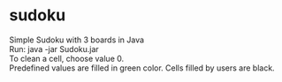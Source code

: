 # sudoku  
Simple Sudoku with 3 boards in Java  
Run: java -jar Sudoku.jar  
To clean a cell, choose value 0.  
Predefined values are filled in green color. Cells filled by users are black.  

